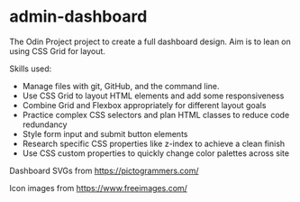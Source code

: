 # admin-dashboard
The Odin Project project to create a full dashboard design. Aim is to lean on using CSS Grid for layout.

Skills used:
- Manage files with git, GitHub, and the command line.
- Use CSS Grid to layout HTML elements and add some responsiveness
- Combine Grid and Flexbox appropriately for different layout goals
- Practice complex CSS selectors and plan HTML classes to reduce code redundancy
- Style form input and submit button elements
- Research specific CSS properties like z-index to achieve a clean finish
- Use CSS custom properties to quickly change color palettes across site



Dashboard SVGs from https://pictogrammers.com/

Icon images from https://www.freeimages.com/